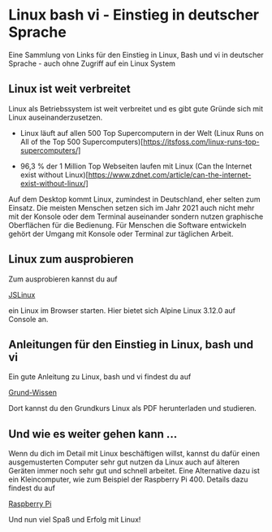 # Linux bash vi - Einstieg in deutscher Sprache

Eine Sammlung von Links für den Einstieg in Linux, Bash und vi in deutscher Sprache - auch ohne Zugriff auf ein Linux System

## Linux ist weit verbreitet

Linux als Betriebssystem ist weit verbreitet und es gibt gute Gründe sich mit Linux auseinanderzusetzen.

- Linux läuft auf allen 500 Top Supercomputern in der Welt (Linux Runs on All of the Top 500 Supercomputers)[https://itsfoss.com/linux-runs-top-supercomputers/]

- 96,3 % der 1 Million Top Webseiten laufen mit Linux (Can the Internet exist without Linux)[https://www.zdnet.com/article/can-the-internet-exist-without-linux/]

Auf dem Desktop kommt Linux, zumindest in Deutschland, eher selten zum Einsatz. Die meisten Menschen setzen sich im Jahr 2021 auch nicht mehr mit der Konsole oder dem Terminal auseinander sondern nutzen graphische Oberflächen für die Bedienung. Für Menschen die Software entwickeln gehört der Umgang mit Konsole oder Terminal zur täglichen Arbeit.

## Linux zum ausprobieren

Zum ausprobieren kannst du auf

[JSLinux](https://bellard.org/jslinux/)

ein Linux im Browser starten. Hier bietet sich Alpine Linux 3.12.0 auf Console an.

## Anleitungen für den Einstieg in Linux, bash und vi

Ein gute Anleitung zu Linux, bash und vi findest du auf 

[Grund-Wissen](https://www.grund-wissen.de)

Dort kannst du den Grundkurs Linux als PDF herunterladen und studieren.

## Und wie es weiter gehen kann ...

Wenn du dich im Detail mit Linux beschäftigen willst, kannst du dafür einen ausgemusterten Computer sehr gut nutzen da Linux auch auf älteren Geräten immer noch sehr gut und schnell arbeitet. Eine Alternative dazu ist ein Kleincomputer, wie zum Beispiel der Raspberry Pi 400. Details dazu findest du auf

[Raspberry Pi](https://www.raspberrypi.org/)

Und nun viel Spaß und Erfolg mit Linux!
